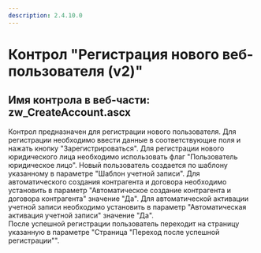 ```yaml
---
description: 2.4.10.0
---
```


# Контрол "Регистрация нового веб-пользователя \(v2\)"

## Имя контрола в веб-части: zw\_CreateAccount.ascx

Контрол предназначен для регистрации нового пользователя. Для регистрации необходимо ввести данные в соответствующие поля и нажать кнопку "Зарегистрироваться". Для регистрации нового юридического лица необходимо использовать флаг "Пользователь юридическое лицо". Новый пользователь создается по шаблону указанному в параметре "Шаблон учетной записи". Для автоматического создания контрагента и договора необходимо установить в параметр "Автоматическое создание контрагента и договора контрагента" значение "Да". Для автоматической активации учетной записи необходимо установить в параметр "Автоматическая активация учетной записи" значение "Да".  
После успешной регистрации пользователь переходит на страницу указанную в параметре "Страница "Переход после успешной регистрации"".

